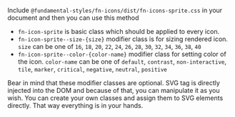 Include `@fundamental-styles/fn-icons/dist/fn-icons-sprite.css` in your document and then you can use
this method

- `fn-icon-sprite` is basic class which should be applied to every icon.
- `fn-icon-sprite--size-{size}` modifier class is for sizing rendered icon. `size` can be
  one of `16`, `18`, `20`, `22`, `24`, `26`, `28`, `30`, `32`, `34`, `36`, `38`, `40`
- `fn-icon-sprite--color-{color-name}` modifier class for setting color of the icon. `color-name` can be
  one of `default`, `contrast`, `non-interactive`, `tile`, `marker`, `critical`, `negative`, `neutral`, `positive`

Bear in mind that these modifier classes are optional. SVG tag is directly injected into the DOM and because of that,
you can manipulate it as you wish. You can create your own classes and assign them to SVG elements directly. That way
everything is in your hands.

